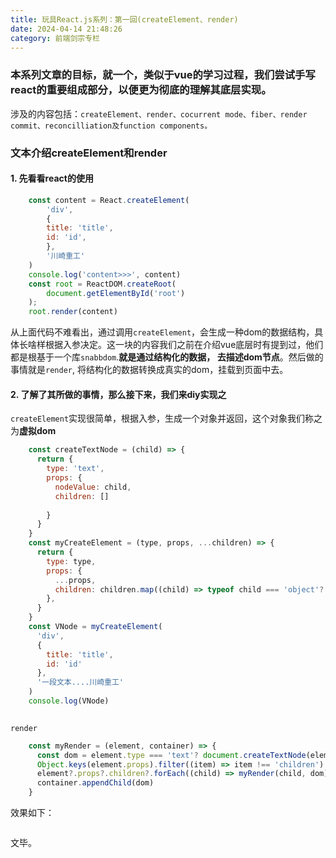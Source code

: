 ```yaml
---
title: 玩具React.js系列：第一回(createElement、render)
date: 2024-04-14 21:48:26
category: 前端剑宗专栏
---
```


### 本系列文章的目标，就一个，类似于vue的学习过程，我们尝试手写react的重要组成部分，以便更为彻底的理解其底层实现。
涉及的内容包括：`createElement、render、cocurrent mode、fiber、render commit、reconcilliation及function components。`

### 文本介绍createElement和render

#### 1. 先看看react的使用
```javascript
    const content = React.createElement(
        'div',
        {
        title: 'title',
        id: 'id',
        },
        '川崎重工'
    )
    console.log('content>>>', content)
    const root = ReactDOM.createRoot(
        document.getElementById('root')
    );
    root.render(content)
```

从上面代码不难看出，通过调用`createElement`，会生成一种dom的数据结构，具体长啥样根据入参决定。这一块的内容我们之前在介绍vue底层时有提到过，他们都是根基于一个库`snabbdom`.**就是通过结构化的数据， 去描述dom节点**。然后做的事情就是`render`, 将结构化的数据转换成真实的dom，挂载到页面中去。
<img src="/img/reactjs系列1_1.gif" alt="">


#### 2. 了解了其所做的事情，那么接下来，我们来diy实现之
`createElement`实现很简单，根据入参，生成一个对象并返回，这个对象我们称之为**虚拟dom**
```javascript
    const createTextNode = (child) => {
      return {
        type: 'text',
        props: {
          nodeValue: child,
          children: []
          
        }
      }
    }
    const myCreateElement = (type, props, ...children) => {
      return {
        type: type,
        props: {
          ...props,
          children: children.map((child) => typeof child === 'object'? child: createTextNode(child))
        },
      }
    }
    const VNode = myCreateElement(
      'div',
      {
        title: 'title',
        id: 'id'
      },
      '一段文本....川崎重工'
    )
    console.log(VNode)
    
```

`render`

```javascript
    const myRender = (element, container) => {
      const dom = element.type === 'text'? document.createTextNode(element.props.nodeValue): document.createElement(element.type)
      Object.keys(element.props).filter((item) => item !== 'children').forEach((item) => dom[item] = element.props[item])
      element?.props?.children?.forEach((child) => myRender(child, dom))
      container.appendChild(dom)
    }
```

效果如下：

<img src="/img/react_toy1_2.gif" alt="">

文毕。

<!-- `代数效应`: 看了tm一圈，愣是没看懂。 -->



